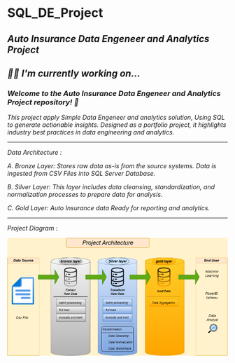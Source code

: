# SQL_DE_Project

## *Auto Insurance Data Engeneer and Analytics Project*

## *👩‍💻 I'm currently working on...*

### *Welcome to the Auto Insurance Data Engeneer and Analytics Project repository! 🚀*

*This project apply Simple Data Engeneer and analytics solution, Using SQL to generate actionable insights. Designed as a portfolio project, it highlights industry best practices in data engineering and analytics.*

----------

*Data Architecture :*

*A. Bronze Layer: Stores raw data as-is from the source systems. Data is ingested from CSV Files into SQL Server Database.*

*B. Silver Layer: This layer includes data cleansing, standardization, and normalization processes to prepare data for analysis.*

*C. Gold Layer: Auto Insurance data Ready for reporting and analytics.*

----------

*Project Diagram :*

![logo](docs/Project_Diagram.png)

